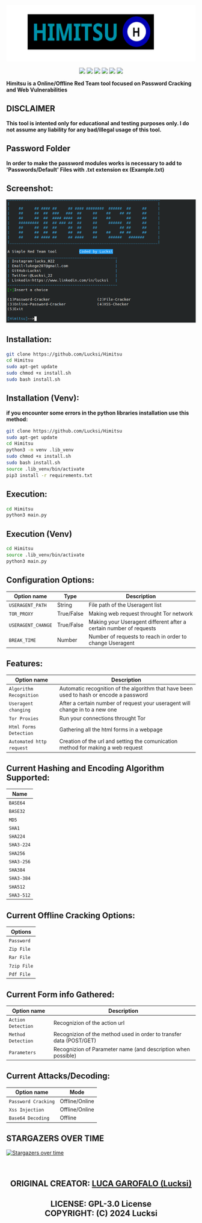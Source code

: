 <p align = "center">
<img src = "Logo/Banner.png"height = "150px" width="auto">
</p>

<p align = "center">
  <img src = "https://img.shields.io/github/stars/Lucksi/Himitsu">
  <img src = "https://img.shields.io/github/forks/Lucksi/Himitsu">
  <img src = "https://img.shields.io/badge/Maintained%3F-yes-green.svg">
  <img src = "https://img.shields.io/github/license/Lucksi/Himitsu">
  <img src = "https://img.shields.io/github/repo-size/Lucksi/Himitsu">
  <img src= "https://img.shields.io/github/languages/count/Lucksi/Himitsu">
</p>


**Himitsu is a Online/Offline Red Team tool focused on Password Cracking and Web Vulnerabilities**

## DISCLAIMER

**This tool is intented only for educational and testing purposes only. I do not assume any liability for any bad/illegal usage of this tool.**

## Password Folder

**In order to make the password modules works is necessary to add to 'Passwords/Default' Files with .txt extension ex (Example.txt)** 


## Screenshot:
<img src = "Screenshot/Screenshot.png" >


## Installation:
```bash
git clone https://github.com/Lucksi/Himitsu
cd Himitsu
sudo apt-get update
sudo chmod +x install.sh
sudo bash install.sh
```

## Installation (Venv):
**if you encounter some errors in the python libraries installation use this method:**
```bash
git clone https://github.com/Lucksi/Himitsu
sudo apt-get update
cd Himitsu
python3 -m venv .lib_venv
sudo chmod +x install.sh
sudo bash install.sh
source .lib_venv/bin/activate
pip3 install -r requirements.txt
```

## Execution:
```bash
cd Himitsu
python3 main.py
```
## Execution (Venv)
```bash
cd Himitsu
source .lib_venv/bin/activate
python3 main.py
```

## Configuration Options:

| Option name | Type | Description |
| ------------- | ------------- | -------------
| `USERAGENT_PATH` | String | File path of the Useragent list
| `TOR_PROXY`  | True/False | Making web request throught Tor network
| `USERAGENT_CHANGE` | True/False | Making your Useragent different after a certain number of requests
| `BREAK_TIME` | Number | Number of requests to reach in order to change Useragent

## Features:

| Option name | Description |
| ------------- | ------------- |
| `Algorithm Recognition`  | Automatic recognition of the algorithm that have been used to hash or encode a password|
| `Useragent changing`  | After a certain number of request your useragent will change in to a new one |
| `Tor Proxies`  | Run your connections throught Tor |
| `Html Forms Detection`  | Gathering all the html forms in a webpage |
| `Automated http request`  | Creation of the url and setting the comunication method for making a web request|

## Current Hashing and Encoding Algorithm Supported:

| Name |
| -------------
| `BASE64` |
| `BASE32` |
| `MD5`  |
| `SHA1`  | 
| `SHA224` |
| `SHA3-224`  |
| `SHA256`  |
| `SHA3-256`  |
| `SHA384`  |
| `SHA3-384`  |
| `SHA512`  |
| `SHA3-512`  |

## Current Offline Cracking Options:

| Options
| ------------- 
| `Password`
| `Zip File`
| `Rar File`
| `7zip File`
| `Pdf File`


## Current Form info Gathered:

| Option name | Description |
| ------------- | ------------- |
| `Action Detection`  | Recognizion of the action url |
| `Method Detection`  | Recognizion of the method used in order to transfer data (POST/GET) |
| `Parameters`  | Recognizion of Parameter name (and description when possible) |

## Current Attacks/Decoding:

| Option name | Mode |
| ------------- | -------------
| `Password Cracking` | Offline/Online |
| `Xss Injection`  | Offline/Online |
| `Base64 Decoding` | Offline |


## STARGAZERS OVER TIME 


[![Stargazers over time](https://starchart.cc/Lucksi/Himitsu.svg)](https://starchart.cc/Lucksi/Himitsu)

<br>

## <p align = center>  ORIGINAL CREATOR: <a href = "https://github.com/Lucksi">LUCA GAROFALO (Lucksi)</a></p>


## <p align = center>LICENSE: GPL-3.0 License <br>COPYRIGHT: (C) 2024 Lucksi  
